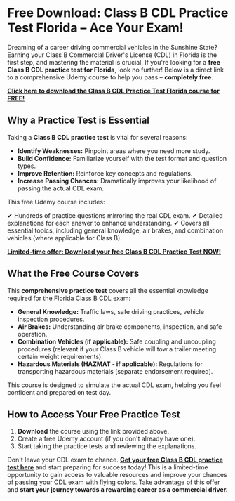 # Free Download: Class B CDL Practice Test Florida – Ace Your Exam!

Dreaming of a career driving commercial vehicles in the Sunshine State? Earning your Class B Commercial Driver's License (CDL) in Florida is the first step, and mastering the material is crucial. If you're looking for a **free Class B CDL practice test for Florida**, look no further! Below is a direct link to a comprehensive Udemy course to help you pass – **completely free**.

[**Click here to download the Class B CDL Practice Test Florida course for FREE!**](https://udemywork.com/class-b-cdl-practice-test-florida)

## Why a Practice Test is Essential

Taking a **Class B CDL practice test** is vital for several reasons:

*   **Identify Weaknesses:** Pinpoint areas where you need more study.
*   **Build Confidence:** Familiarize yourself with the test format and question types.
*   **Improve Retention:** Reinforce key concepts and regulations.
*   **Increase Passing Chances:** Dramatically improves your likelihood of passing the actual CDL exam.

This free Udemy course includes:

✔ Hundreds of practice questions mirroring the real CDL exam.
✔ Detailed explanations for each answer to enhance understanding.
✔ Covers all essential topics, including general knowledge, air brakes, and combination vehicles (where applicable for Class B).

[**Limited-time offer: Download your free Class B CDL Practice Test NOW!**](https://udemywork.com/class-b-cdl-practice-test-florida)

## What the Free Course Covers

This **comprehensive practice test** covers all the essential knowledge required for the Florida Class B CDL exam:

*   **General Knowledge:** Traffic laws, safe driving practices, vehicle inspection procedures.
*   **Air Brakes:** Understanding air brake components, inspection, and safe operation.
*   **Combination Vehicles (if applicable):** Safe coupling and uncoupling procedures (relevant if your Class B vehicle will tow a trailer meeting certain weight requirements).
*   **Hazardous Materials (HAZMAT - if applicable):** Regulations for transporting hazardous materials (separate endorsement required).

This course is designed to simulate the actual CDL exam, helping you feel confident and prepared on test day.

## How to Access Your Free Practice Test

1.  **Download** the course using the link provided above.
2.  Create a free Udemy account (if you don't already have one).
3.  Start taking the practice tests and reviewing the explanations.

Don't leave your CDL exam to chance. **[Get your free Class B CDL practice test here](https://udemywork.com/class-b-cdl-practice-test-florida)** and start preparing for success today! This is a limited-time opportunity to gain access to valuable resources and improve your chances of passing your CDL exam with flying colors. Take advantage of this offer and **start your journey towards a rewarding career as a commercial driver.**
